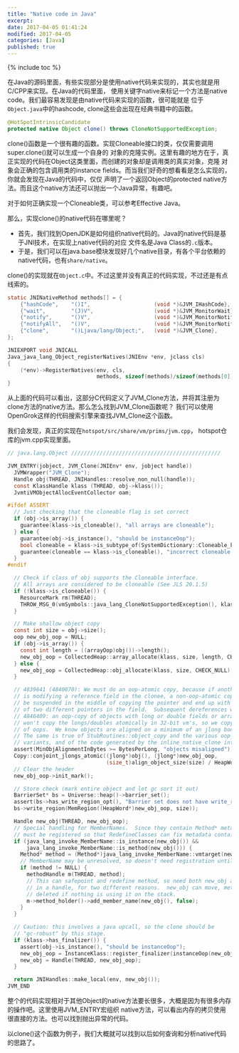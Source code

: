 ```yaml
---
title: "Native code in Java"
excerpt:
date: 2017-04-05 01:41:24
modified: 2017-04-05
categories: [Java]
published: true
---
```

{% include toc %}

在Java的源码里面，有些实现部分是使用native代码来实现的，其实也就是用C/CPP来实现。在Java的代码里面，
使用关键字native来标记一个方法是native code。我们最容易发现是由native代码来实现的函数，很可能就是
位于`Object.java`中的hashcode, clone这些会出现在经典书籍中的函数。

```java
@HotSpotIntrinsicCandidate
protected native Object clone() throws CloneNotSupportedException;  
```

clone()函数是一个很有趣的函数。实现Cloneable接口的类，仅仅需要调用super.clone()就可以生成一个自身的
对象的克隆实例。这里有趣的地方在于，真正实现的代码在Object这类里面，而创建的对象却是调用类的真实对象，克隆
对象会正确的包含调用类的instance fields。而当我们好奇的想看看是怎么实现的，你就会发现在Java的代码中，仅仅
声明了一个返回Object的protected native方法。而且这个native方法还可以抛出一个Java异常，有趣吧。

对于如何正确实现一个Cloneable类，可以参考Effective Java。

那么，实现clone()的native代码在哪里呢？

 - 首先，我们找到OpenJDK是如何组织native代码的。Java的native代码是基于JNI技术，在实现上native代码的对应
 文件名是Java Class的`.c`版本。
 - 于是，我们可以在java.base模块发现好几个native目录，有各个平台依赖的native代码，也有`share/native`。

clone()的实现就在`Object.c`中。不过这里并没有真正的代码实现，不过还是有点线索的。

```c
static JNINativeMethod methods[] = {
    {"hashCode",    "()I",                    (void *)&JVM_IHashCode},
    {"wait",        "(J)V",                   (void *)&JVM_MonitorWait},
    {"notify",      "()V",                    (void *)&JVM_MonitorNotify},
    {"notifyAll",   "()V",                    (void *)&JVM_MonitorNotifyAll},
    {"clone",       "()Ljava/lang/Object;",   (void *)&JVM_Clone},
};

JNIEXPORT void JNICALL
Java_java_lang_Object_registerNatives(JNIEnv *env, jclass cls)
{
    (*env)->RegisterNatives(env, cls,
                            methods, sizeof(methods)/sizeof(methods[0]));
}
```

从上面的代码可以看出，这部分C代码定义了JVM_Clone方法，并将其注册为clone方法的native方法。那么怎么找到JVM_Clone函数呢？
我们可以使用OpenGrok这样的代码搜索引擎来查找JVM_Clone这个函数。

我们会发现，真正的实现在`hotspot/src/share/vm/prims/jvm.cpp`， hotspot仓库的jvm.cpp实现里面。


```c
// java.lang.Object ///////////////////////////////////////////////

JVM_ENTRY(jobject, JVM_Clone(JNIEnv* env, jobject handle))
  JVMWrapper("JVM_Clone");
  Handle obj(THREAD, JNIHandles::resolve_non_null(handle));
  const KlassHandle klass (THREAD, obj->klass());
  JvmtiVMObjectAllocEventCollector oam;

#ifdef ASSERT
  // Just checking that the cloneable flag is set correct
  if (obj->is_array()) {
    guarantee(klass->is_cloneable(), "all arrays are cloneable");
  } else {
    guarantee(obj->is_instance(), "should be instanceOop");
    bool cloneable = klass->is_subtype_of(SystemDictionary::Cloneable_klass());
    guarantee(cloneable == klass->is_cloneable(), "incorrect cloneable flag");
  }
#endif

  // Check if class of obj supports the Cloneable interface.
  // All arrays are considered to be cloneable (See JLS 20.1.5)
  if (!klass->is_cloneable()) {
    ResourceMark rm(THREAD);
    THROW_MSG_0(vmSymbols::java_lang_CloneNotSupportedException(), klass->external_name());
  }

  // Make shallow object copy
  const int size = obj->size();
  oop new_obj_oop = NULL;
  if (obj->is_array()) {
    const int length = ((arrayOop)obj())->length();
    new_obj_oop = CollectedHeap::array_allocate(klass, size, length, CHECK_NULL);
  } else {
    new_obj_oop = CollectedHeap::obj_allocate(klass, size, CHECK_NULL);
  }

  // 4839641 (4840070): We must do an oop-atomic copy, because if another thread
  // is modifying a reference field in the clonee, a non-oop-atomic copy might
  // be suspended in the middle of copying the pointer and end up with parts
  // of two different pointers in the field.  Subsequent dereferences will crash.
  // 4846409: an oop-copy of objects with long or double fields or arrays of same
  // won't copy the longs/doubles atomically in 32-bit vm's, so we copy jlongs instead
  // of oops.  We know objects are aligned on a minimum of an jlong boundary.
  // The same is true of StubRoutines::object_copy and the various oop_copy
  // variants, and of the code generated by the inline_native_clone intrinsic.
  assert(MinObjAlignmentInBytes >= BytesPerLong, "objects misaligned");
  Copy::conjoint_jlongs_atomic((jlong*)obj(), (jlong*)new_obj_oop,
                               (size_t)align_object_size(size) / HeapWordsPerLong);
  // Clear the header
  new_obj_oop->init_mark();

  // Store check (mark entire object and let gc sort it out)
  BarrierSet* bs = Universe::heap()->barrier_set();
  assert(bs->has_write_region_opt(), "Barrier set does not have write_region");
  bs->write_region(MemRegion((HeapWord*)new_obj_oop, size));

  Handle new_obj(THREAD, new_obj_oop);
  // Special handling for MemberNames.  Since they contain Method* metadata, they
  // must be registered so that RedefineClasses can fix metadata contained in them.
  if (java_lang_invoke_MemberName::is_instance(new_obj()) &&
      java_lang_invoke_MemberName::is_method(new_obj())) {
    Method* method = (Method*)java_lang_invoke_MemberName::vmtarget(new_obj());
    // MemberName may be unresolved, so doesn't need registration until resolved.
    if (method != NULL) {
      methodHandle m(THREAD, method);
      // This can safepoint and redefine method, so need both new_obj and method
      // in a handle, for two different reasons.  new_obj can move, method can be
      // deleted if nothing is using it on the stack.
      m->method_holder()->add_member_name(new_obj(), false);
    }
  }

  // Caution: this involves a java upcall, so the clone should be
  // "gc-robust" by this stage.
  if (klass->has_finalizer()) {
    assert(obj->is_instance(), "should be instanceOop");
    new_obj_oop = InstanceKlass::register_finalizer(instanceOop(new_obj()), CHECK_NULL);
    new_obj = Handle(THREAD, new_obj_oop);
  }

  return JNIHandles::make_local(env, new_obj());
JVM_END
```

整个的代码实现相对于其他Object的native方法要长很多，大概是因为有很多内存的操作吧。这里使用JVM_ENTRY宏组织
native方法，可以看出内存的拷贝使用很直接的方法。也可以找到抛出异常的代码。

以clone()这个函数为例子，我们大概就可以找到以后如何查询和分析native代码的思路了。
